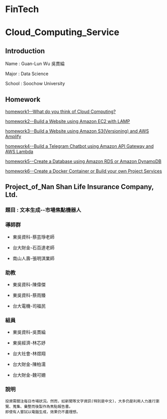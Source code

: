 # FinTech
Cloud_Computing_Service
==

Introduction
--

Name : Guan-Lun Wu 吳貫綸

Major : Data Science

School : Soochow University

Homework
--
[homework1--What do you think of Cloud Computing?](AWS_HW/HW1/about_cloud_computing.md)

[homework2--Build a Website using Amazon EC2 with LAMP](https://youtu.be/Xa08TndrD40)

[homework3--Build a Website using Amazon S3(Versioning) and AWS Amplify](https://www.youtube.com/watch?v=jYmsDfYAn28&ab_channel=%E5%90%B3%E8%B2%AB%E7%B6%B8)

[homework4--Build a Telegram Chatbot using Amazon API Gateway and AWS Lambda](https://www.youtube.com/watch?v=OagaQ71tIOA&ab_channel=%E5%90%B3%E8%B2%AB%E7%B6%B8)

[homework5--Create a Database using Amazon RDS or Amazon DynamoDB](https://www.youtube.com/watch?v=Fs18kXsKIxo&ab_channel=%E5%90%B3%E8%B2%AB%E7%B6%B8)

[homework6--Create a Docker Container or Build your own Project Services]()

Project_of_Nan Shan Life Insurance Company, Ltd.
--

<h3> 題目 : 文本生成--市場焦點機器人</h3>
<h3> 導師群 </h3>

 * 東吳資科-蔡芸琤老師
 
 <p>    
 
 * 台大財金-石百達老師
 
 <p>
 
 * 南山人壽-張明淇業師    

<h3> 助教 </h3>

 * 東吳資科-陳偉傑
 
 <p>    
 
 * 東吳資科-蔡雨臻
 
 <p>
 
 * 台大電機-司福民   

<h3> 組員 </h3>

 * 東吳資科-吳貫綸
 
 <p>    
 
 * 東吳經濟-林芯妤
 
 <p>
 
 * 台大社會-林煜翔
  
 <p>
 
 * 台大財金-陳柏濡

 <p>
 
 * 台大財金-魏可姍
 


<h3> 說明 </h3>

```
投資需關注每日市場狀況。然而，如新聞等文字資訊(特別是中文)，大多仍是利用人力進行瀏覽、蒐集、彙整而後製作為焦點報告書。
即使有人嘗試以電腦生成，效果仍不盡理想。
```

